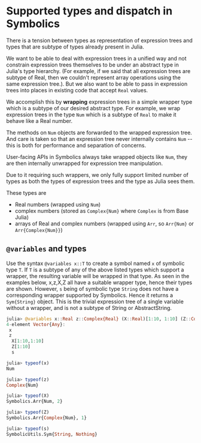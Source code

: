 # Supported types and dispatch in Symbolics

There is a tension between types as representation of expression trees and types that are subtype of types already present in Julia.

We want to be able to deal with expression trees in a unified way and not constrain expression trees themselves to be under an abstract type in Julia's type hierarchy. (For example, if we said that all expression trees are subtype of Real, then we couldn't represent array operations using the same expression tree.). But we also want to be able to pass in expression trees into places in existing code that accept `Real` values.

We accomplish this by **wrapping** expression trees in a simple wrapper type which is a subtype of our desired abstract type. For example, we wrap expression trees in the type `Num` which is a subtype of `Real` to make it behave like a Real number.

The methods on `Num` objects are forwarded to the wrapped expression tree. And care is taken so that an expression tree never internally contains `Num` -- this is both for performance and separation of concerns.

User-facing APIs in Symbolics always take wrapped objects like `Num`, they are then internally unwrapped for expression tree manipulation.

Due to it requiring such wrappers, we only fully support limited number of types as both the types of expression trees and the type as Julia sees them.

These types are

- Real numbers (wrapped using `Num`)
- complex numbers (stored as `Complex{Num}` where `Complex` is from Base Julia)
- arrays of Real and complex numbers (wrapped using `Arr`, so `Arr{Num}` or `Arr{Complex{Num}}`)

## `@variables` and types

Use the syntax `@variables x::T` to create a symbol named `x` of symbolic type `T`. If `T` is a subtype of any of the above listed types which support a wrapper, the resulting variable will be wrapped in that type. As seen in the examples below, x,z,X,Z all have a suitable wrapper type, hence their types are shown. However, `s` being of symbolic type `String` does not have a corresponding wrapper supported by Symbolics. Hence it returns a `Sym{String}` object. This is the trivial expression tree of a single variable without a wrapper, and is not a subtype of String or AbstractString.

```julia
julia> @variables x::Real z::Complex{Real} (X::Real)[1:10, 1:10] (Z::Complex{Real})[1:10] s::String
4-element Vector{Any}:
 x
 z
  X[1:10,1:10]
  Z[1:10]
  s

julia> typeof(x)
Num

julia> typeof(z)
Complex{Num}

julia> typeof(X)
Symbolics.Arr{Num, 2}

julia> typeof(Z)
Symbolics.Arr{Complex{Num}, 1}

julia> typeof(s)
SymbolicUtils.Sym{String, Nothing}
```

